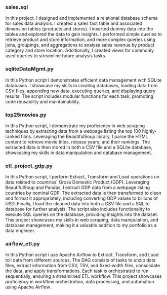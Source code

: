 ### sales.sql
In this project, I designed and implemented a relational database schema for sales data analysis. I created a sales fact table and associated dimension tables (products and stores). I inserted dummy data into the tables and explored the data to gain insights. I performed simple queries to retrieve product and store information, and more complex queries using joins, groupings, and aggregations to analyze sales revenue by product category and store location. Additionally, I created views for commonly used queries to streamline future analysis tasks.

### sqliteDataMgmt.py
In this Python script I demonstrates efficient data management with SQLite databases. I showcase my skills in creating databases, loading data from CSV files, appending new data, executing queries, and displaying query results. The script includes modular functions for each task, promoting code reusability and maintainability.

### top25movies.py
In this Python script, I demonstrate my proficiency in web scraping techniques by extracting data from a webpage listing the top 100 highly-ranked films. Leveraging the BeautifulSoup library, I parse the HTML content to retrieve movie titles, release years, and their rankings. The extracted data is then stored in both a CSV file and a SQLite database, showcasing my skills in data manipulation and database management.

### etl_project_gdp.py
In this Python script, I perform Extract, Transform and Load operations on data related to countries' Gross Domestic Product (GDP). Leveraging BeautifulSoup and Pandas, I extract GDP data from a webpage listing countries by nominal GDP. The extracted data is then transformed to clean and format it appropriately, including converting GDP values to billions of USD. Finally, I load the cleaned data into both a CSV file and a SQLite database for further analysis. The script also includes functionality to execute SQL queries on the database, providing insights into the dataset. This project showcases my skills in web scraping, data manipulation, and database management, making it a valuable addition to my portfolio as a data engineer.

### airflow_etl.py
In this Python script i use Apache Airflow to Extract, Transform, and Load toll data from different sources. The DAG consists of tasks to unzip data files, extract information from CSV, TSV, and fixed-width files, consolidate the data, and apply transformations. Each task is orchestrated to run sequentially, ensuring a streamlined ETL workflow. This project showcases proficiency in workflow orchestration, data processing, and automation using Apache Airflow.



